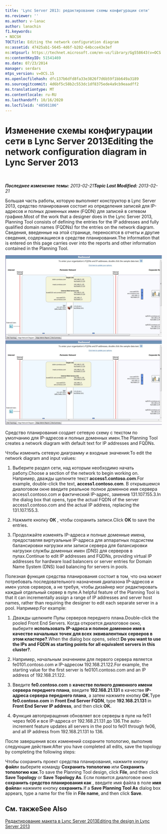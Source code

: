 ```yaml
---
title: 'Lync Server 2013: редактирование схемы конфигурации сети'
ms.reviewer: ''
ms.author: v-lanac
author: lanachin
f1.keywords:
- NOCSH
TOCTitle: Editing the network configuration diagram
ms:assetid: 47425ab1-5645-4d6f-b202-64bcce43e3ef
ms:mtpsurl: https://technet.microsoft.com/en-us/library/Gg558643(v=OCS.15)
ms:contentKeyID: 51541469
ms.date: 07/23/2014
manager: serdars
mtps_version: v=OCS.15
ms.openlocfilehash: dfc137b6dfd8fa33e3826f7d6b59f1bb649a3189
ms.sourcegitcommit: 4d6bf5c58b2c553dc1df8375ede4a9cb9eaadff2
ms.translationtype: MT
ms.contentlocale: ru-RU
ms.lasthandoff: 10/16/2020
ms.locfileid: "48501106"
---
```

# <a name="editing-the-network-configuration-diagram-in-lync-server-2013"></a><span data-ttu-id="87dc8-102">Изменение схемы конфигурации сети в Lync Server 2013</span><span class="sxs-lookup"><span data-stu-id="87dc8-102">Editing the network configuration diagram in Lync Server 2013</span></span>

<div data-xmlns="http://www.w3.org/1999/xhtml">

<div class="topic" data-xmlns="http://www.w3.org/1999/xhtml" data-msxsl="urn:schemas-microsoft-com:xslt" data-cs="https://msdn.microsoft.com/">

<div data-asp="https://msdn2.microsoft.com/asp">



</div>

<div id="mainSection">

<div id="mainBody">

<span> </span>

<span data-ttu-id="87dc8-103">_**Последнее изменение темы:** 2013-02-21_</span><span class="sxs-lookup"><span data-stu-id="87dc8-103">_**Topic Last Modified:** 2013-02-21_</span></span>

<span data-ttu-id="87dc8-104">Большая часть работы, которую выполняет конструктор в Lync Server 2013, средство планирования состоит из определения записей для IP-адресов и полных доменных имен (FQDN) для записей в сетевом графике.</span><span class="sxs-lookup"><span data-stu-id="87dc8-104">Most of the work that a designer does in the Lync Server 2013, Planning Tool consists of defining the entries for the IP addresses and fully qualified domain names (FQDNs) for the entries on the network diagram.</span></span> <span data-ttu-id="87dc8-105">Сведения, введенные на этой странице, переносятся в отчеты и другие сведения, содержащиеся в средстве планирования.</span><span class="sxs-lookup"><span data-stu-id="87dc8-105">The information that is entered on this page carries over into the reports and other information contained in the Planning Tool.</span></span>

<span data-ttu-id="87dc8-106">![Сетевая схема средства планирования](images/Gg558643.eeabee2d-698c-4b79-baa5-caa4cfb7edb3(OCS.15).jpg "Сетевая схема средства планирования")</span><span class="sxs-lookup"><span data-stu-id="87dc8-106">![Planning Tool Network diagram](images/Gg558643.eeabee2d-698c-4b79-baa5-caa4cfb7edb3(OCS.15).jpg "Planning Tool Network diagram")</span></span>

<span data-ttu-id="87dc8-107">Средство планирования создает сетевую схему с текстом по умолчанию для IP-адресов и полных доменных имен.</span><span class="sxs-lookup"><span data-stu-id="87dc8-107">The Planning Tool creates a network diagram with default text for IP addresses and FQDNs.</span></span>

<span data-ttu-id="87dc8-108">Чтобы изменить сетевую диаграмму и входные значения:</span><span class="sxs-lookup"><span data-stu-id="87dc8-108">To edit the network diagram and input values:</span></span>

1.  <span data-ttu-id="87dc8-109">Выберите раздел сети, над которым необходимо начать работу.</span><span class="sxs-lookup"><span data-stu-id="87dc8-109">Choose a section of the network to begin working on.</span></span> <span data-ttu-id="87dc8-110">Например, дважды щелкните текст **access1.contoso.com**.</span><span class="sxs-lookup"><span data-stu-id="87dc8-110">For example, double-click the text, **access1.contoso.com**.</span></span> <span data-ttu-id="87dc8-111">В открывшемся диалоговом окне введите реальное полное доменное имя сервера access1.contoso.com и фактический IP-адрес, заменив 131.107.155.3.</span><span class="sxs-lookup"><span data-stu-id="87dc8-111">In the dialog box that opens, type the actual FQDN of the server access1.contoso.com and the actual IP address, replacing the 131.107.155.3.</span></span>

2.  <span data-ttu-id="87dc8-112">Нажмите кнопку **ОК** , чтобы сохранить записи.</span><span class="sxs-lookup"><span data-stu-id="87dc8-112">Click **OK** to save the entries.</span></span>

3.  <span data-ttu-id="87dc8-113">Продолжайте изменять IP-адреса и полные доменные имена, предоставляя виртуальные IP-адреса для аппаратных подсистем балансировки нагрузки или записи сервера для балансировки нагрузки службы доменных имен (DNS) для серверов в пулах.</span><span class="sxs-lookup"><span data-stu-id="87dc8-113">Continue to edit IP addresses and FQDNs, providing virtual IP addresses for hardware load balancers or server entries for Domain Name System (DNS) load balancing for servers in pools.</span></span>

<span data-ttu-id="87dc8-114">Полезная функция средства планирования состоит в том, что она может потребовать последовательного назначения диапазона IP-адресов и имен узлов серверов, а не требуя, чтобы дизайнер мог редактировать каждый отдельный сервер в пуле.</span><span class="sxs-lookup"><span data-stu-id="87dc8-114">A helpful feature of the Planning Tool is that it can incrementally assign a range of IP addresses and server host names, rather than requiring the designer to edit each separate server in a pool.</span></span> <span data-ttu-id="87dc8-115">Например:</span><span class="sxs-lookup"><span data-stu-id="87dc8-115">For example:</span></span>

1.  <span data-ttu-id="87dc8-116">Дважды щелкните Пулы серверов переднего плана.</span><span class="sxs-lookup"><span data-stu-id="87dc8-116">Double-click the pooled Front End Servers.</span></span> <span data-ttu-id="87dc8-117">Когда откроется диалоговое окно, выберите **использовать IP-адреса и полное доменное имя в качестве начальных точек для всех эквивалентных серверов в этом кластере?**.</span><span class="sxs-lookup"><span data-stu-id="87dc8-117">When the dialog box opens, select **Do you want to use the IPs and FQDN as starting points for all equivalent servers in this cluster?**.</span></span>

2.  <span data-ttu-id="87dc8-118">Например, начальным значением для первого сервера является fe0101.contoso.com и IP-адресом 192.168.21.122.</span><span class="sxs-lookup"><span data-stu-id="87dc8-118">For example, the starting value for the first server is fe0101.contoso.com and an IP address of 192.168.21.122.</span></span>

3.  <span data-ttu-id="87dc8-119">Введите **fe0.contoso.com** в **качестве полного доменного имени сервера переднего плана**, введите **192.168.21.131** в качестве **IP-адреса сервера переднего плана**, а затем нажмите кнопку **ОК**.</span><span class="sxs-lookup"><span data-stu-id="87dc8-119">Type **fe0.contoso.com** in **Front End Server FQDN**, type **192.168.21.131** in **Front End Server IP address**, and then click **OK**.</span></span>

4.  <span data-ttu-id="87dc8-120">Функция автоприращения обновляет все серверы в пуле на fe01 через fe06 и все IP-адреса от 192.168.21.131 до 136.</span><span class="sxs-lookup"><span data-stu-id="87dc8-120">The auto-increment feature updates all servers in the pool to fe01 through fe06, and all IP address from 192.168.21.131 to 136.</span></span>

<span data-ttu-id="87dc8-121">После завершения всех изменений сохраните топологию, выполнив следующие действия:</span><span class="sxs-lookup"><span data-stu-id="87dc8-121">After you have completed all edits, save the topology by completing the following steps:</span></span>

<span data-ttu-id="87dc8-122">Чтобы сохранить проект средства планирования, нажмите кнопку **файл**и выберите команду **Сохранить топологию** или **Сохранить топологию как**.</span><span class="sxs-lookup"><span data-stu-id="87dc8-122">To save the Planning Tool design, click **File**, and then click **Save Topology** or **Save Topology As**.</span></span> <span data-ttu-id="87dc8-123">Если появится диалоговое окно **сохранить средство планирования как** , введите имя файла в поле **имя файла**и нажмите кнопку **сохранить**.</span><span class="sxs-lookup"><span data-stu-id="87dc8-123">If a **Save Planning Tool As** dialog box appears, type a name for the file in **File name**, and then click **Save**.</span></span>

<div>

## <a name="see-also"></a><span data-ttu-id="87dc8-124">См. также</span><span class="sxs-lookup"><span data-stu-id="87dc8-124">See Also</span></span>


[<span data-ttu-id="87dc8-125">Редактирование макета в Lync Server 2013</span><span class="sxs-lookup"><span data-stu-id="87dc8-125">Editing the design in Lync Server 2013</span></span>](lync-server-2013-editing-the-design.md)  
  

</div>

</div>

<span> </span>

</div>

</div>

</div>

